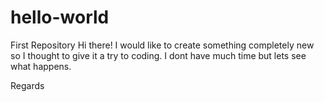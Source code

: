 # hello-world
First Repository
Hi there! I would like to create something completely new so I thought to give it a try to coding. I dont have much time but lets see what happens.

Regards
